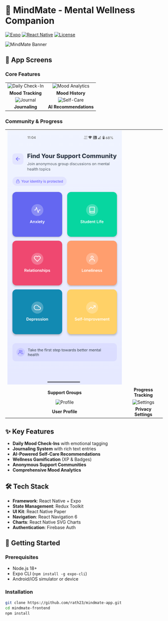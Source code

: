 # 🧠 MindMate - Mental Wellness Companion

[![Expo](https://img.shields.io/badge/Expo-50%2B-blue)](https://expo.dev/)
[![React Native](https://img.shields.io/badge/React%20Native-0.73%2B-61DAFB)](https://reactnative.dev/)
[![License](https://img.shields.io/badge/License-MIT-orange)](LICENSE)

![MindMate Banner](https://i.imgur.com/sample-banner.png)

## 📱 App Screens

### Core Features
| | |
|:-------------------------:|:-------------------------:|
| ![Daily Check-In](Screenshot_20250706-230333.png) | ![Mood Analytics](Screenshot_20250706-230247.png) |
| **Mood Tracking** | **Mood History** |
| ![Journal](Screenshot_20250706-230318.png) | ![Self-Care](Screenshot_20250706-230446.png) |
| **Journaling** | **AI Recommendations** |

### Community & Progress
| | |
|:-------------------------:|:-------------------------:|
| ![Community Chat](.\assets\screenshots\chat-groups.png) |
| **Support Groups** | **Progress Tracking** |
| ![Profile](Screenshot_20250706-230259.png) | ![Settings](Screenshot_2025-07-03_172813.png) |
| **User Profile** | **Privacy Settings** |

## ✨ Key Features
- **Daily Mood Check-Ins** with emotional tagging
- **Journaling System** with rich text entries
- **AI-Powered Self-Care Recommendations**
- **Wellness Gamification** (XP & Badges)
- **Anonymous Support Communities**
- **Comprehensive Mood Analytics**

## 🛠 Tech Stack
- **Framework**: React Native + Expo
- **State Management**: Redux Toolkit
- **UI Kit**: React Native Paper
- **Navigation**: React Navigation 6
- **Charts**: React Native SVG Charts
- **Authentication**: Firebase Auth

## 🚀 Getting Started

### Prerequisites
- Node.js 18+
- Expo CLI (`npm install -g expo-cli`)
- Android/iOS simulator or device

### Installation
```bash
git clone https://github.com/rath23/mindmate-app.git
cd mindmate-frontend
npm install
